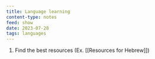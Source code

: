 ```yaml
---
title: Language learning
content-type: notes
feed: show
date: 2023-07-28
tags: languages
---
```


1. Find the best resources (Ex. [[Resources for Hebrew]])
